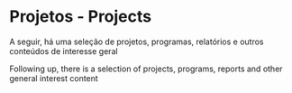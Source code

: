# Projetos - Projects

A seguir, há uma seleção de projetos, programas, relatórios e outros conteúdos de interesse geral

Following up, there is a selection of projects, programs, reports and other general interest content





 

